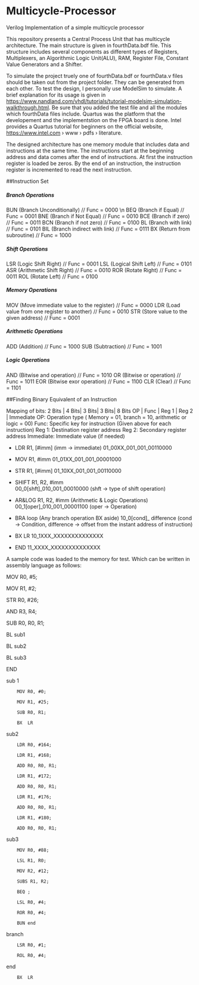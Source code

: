 # Multicycle-Processor
Verilog Implementation of a simple multicycle processor


This repository presents a Central Process Unit that has multicycle architecture. The main structure is given in fourthData.bdf file. This structure includes several components as different types of Registers, Multiplexers, an Algorithmic Logic Unit(ALU), RAM, Register File, Constant Value Generators and a Shifter. 

To simulate the project truely one of fourthData.bdf or fourthData.v files should be taken out from the project folder. They can be generated from each other. To test the design, I personally use ModelSim to simulate. A brief explanation for its usage is given in https://www.nandland.com/vhdl/tutorials/tutorial-modelsim-simulation-walkthrough.html. Be sure that you added the test file and all the modules which fourthData files include. Quartus was the platform that the developement and the implementstion on the FPGA board is done. Intel provides a Quartus tutorial for beginners on the official website, https://www.intel.com › www › pdfs › literature.

The designed architecture has one memory module that includes data and instructions at the same time. The instructions start at the beginning address and data comes after the end of instructions. At first the instruction register is loaded be zeros. By the end of an instruction, the instruction register is incremented to read the next instruction. 

##Instruction Set
##### Branch Operations

  BUN (Branch Unconditionally)      // Func = 0000 \n
  BEQ (Branch if Equal)             // Func = 0001
  BNE (Branch if Not Equal)         // Func = 0010
  BCE (Branch if zero)              // Func = 0011
  BCN (Branch if not zero)          // Func = 0100
  BL  (Branch with link)            // Func = 0101
  BIL (Branch indirect with link)   // Func = 0111
  BX  (Return from subroutine)      // Func = 1000

##### Shift Operations

  LSR (Logic Shift Right)           // Func = 0001
  LSL (Logical Shift Left)          // Func = 0101
  ASR (Arithmetic Shift Right)      // Func = 0010
  ROR (Rotate Right)                // Func = 0011
  ROL (Rotate Left)                 // Func = 0100
  
##### Memory Operations
  
  MOV (Move immediate value to the register)      // Func = 0000 
  LDR (Load value from one register to another)   // Func = 0010
  STR (Store value to the given address)          // Func = 0001
  
##### Arithmetic Operations

  ADD (Addition)      // Func = 1000
  SUB (Subtraction)   // Func = 1001
  
##### Logic Operations

  AND (Bitwise and operation)   // Func = 1010
  OR  (Bitwise or operation)    // Func = 1011
  EOR (Bitwise exor operation)  // Func = 1100
  CLR (Clear)                   // Func = 1101
  
##Finding Binary Equivalent of an Instruction

Mapping of bits:
  2 Bits | 4 Bits| 3 Bits| 3 Bits|  8 Bits
    OP   | Func  | Reg 1 | Reg 2 | Immediate
    OP: Operation type ( Memory = 01, branch = 10, arithmetic or logic = 00)
    Func: Specific key for instruction (Given above for each instruction)
    Reg 1: Destination register address
    Reg 2: Secondary register address
    Immediate: Immediate value (if needed)

* LDR	R1, [#imm]  (imm -> immediate)
  01_00XX_001_001_00110000

* MOV	R1, #imm
  01_01XX_001_001_00001000

* STR	R1, [#imm]
  01_10XX_001_001_00110000

* SHIFT	R1, R2, #imm  
  00_0[shft]_010_001_00010000   (shft -> type of shift operation)

* AR&LOG	R1, R2, #imm  (Arithmetic & Logic Operations)
  00_1[oper]_010_001_00001100 (oper -> Operation)

* BRA	loop    (Any branch operation BX aside)
  10_0[cond]_ difference  (cond -> Condition, difference -> offset from the instant address of instruction)

* BX	LR
  10_1XXX_XXXXXXXXXXXXXX

* END
  11_XXXX_XXXXXXXXXXXXXX


A sample code was loaded to the memory for test. Which can be written in assembly language as follows:

  MOV R0, #5;
  
  MOV R1, #2;
  
  STR R0, #26;
  
  AND R3, R4;
  
  SUB R0, R0, R1;
  
  BL sub1
  
  BL sub2
  
  BL sub3
  
  END

sub 1   
        
        MOV R0, #0;
        
        MOV R1, #25;
        
        SUB R0, R1;
        
        BX  LR

sub2    
        
        LDR R0, #164;
        
        LDR R1, #168;
        
        ADD R0, R0, R1;
        
        LDR R1, #172;
        
        ADD R0, R0, R1;
        
        LDR R1, #176;
        
        ADD R0, R0, R1;
        
        LDR R1, #180;
        
        ADD R0, R0, R1;

sub3    
        
        MOV R0, #88;
        
        LSL R1, R0;
        
        MOV R2, #12;
        
        SUBS R1, R2;
        
        BEQ ;
        
        LSL R0, #4;
        
        ROR R0, #4;
        
        BUN end
branch  
        
        LSR R0, #1;
        
        ROL R0, #4;
        
end     

        BX  LR
        
